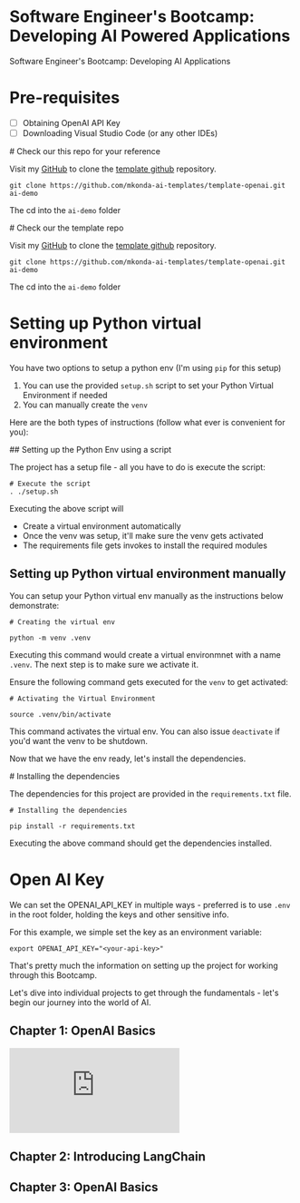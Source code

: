 # Software Engineer's Bootcamp: Developing AI Powered Applications

Software Engineer's Bootcamp: Developing AI Applications 

# Pre-requisites

- [ ] Obtaining OpenAI API Key 
- [ ] Downloading Visual Studio Code (or any other IDEs)

# Check our this repo for your reference

Visit my [GitHub](https://github.com/madhusudhankonda) to clone the [template github](https://github.com/mkonda-ai-templates/template-openai) repository.

`git clone https://github.com/mkonda-ai-templates/template-openai.git ai-demo`

The cd into the `ai-demo` folder


# Check our the template repo

Visit my [GitHub](https://github.com/madhusudhankonda) to clone the [template github](https://github.com/mkonda-ai-templates/template-openai) repository.

`git clone https://github.com/mkonda-ai-templates/template-openai.git ai-demo`

The cd into the `ai-demo` folder


# Setting up Python virtual environment 

You have two options to setup a python env (I'm using `pip` for this setup)

1. You can use the provided `setup.sh` script to set your Python Virtual Environment if needed
2. You can manually create the `venv`

Here are the both types of instructions (follow what ever is convenient for you):

## Setting up the Python Env using a script

The project has a setup file - all you have to do is execute the script:

```
# Execute the script
. ./setup.sh
```

Executing the above script will 
 - Create a virtual environment automatically 
 - Once the venv was setup, it'll make sure the venv gets activated 
 - The requirements file gets invokes to install the required modules

## Setting up Python virtual environment manually

You can setup your Python virtual env manually as the instructions below demonstrate:

```
# Creating the virtual env

python -m venv .venv
```
Executing this command would create a virtual environmnet with a name `.venv`. The next step is to make sure we activate it.

Ensure the following command gets executed for the `venv` to get activated:

```
# Activating the Virtual Environment

source .venv/bin/activate
```

This command activates the virtual env. You can also issue `deactivate` if you'd want the venv to be shutdown.

Now that we have the env ready, let's install the dependencies.


# Installing the dependencies

The dependencies for this project are provided in the `requirements.txt` file.

```
# Installing the dependencies

pip install -r requirements.txt
```

Executing the above command should get the dependencies installed. 

# Open AI Key

We can set the OPENAI_API_KEY in multiple ways - preferred is to use `.env` in the root folder, holding the keys and other sensitive info. 

For this example, we simple set the key as an environment variable:

``` 
export OPENAI_API_KEY="<your-api-key>"
```

That's pretty much the information on setting up the project for working through this Bootcamp.

Let's dive into individual projects to get through the fundamentals - let's begin our journey into the world of AI.

## Chapter 1: OpenAI Basics

![OpenAI Basics](https://github.com/madhusudhankonda/ai-apps-bootcamp/blob/main/1_openai-basics/readme.md)

## Chapter 2: Introducing LangChain

## Chapter 3: OpenAI Basics


